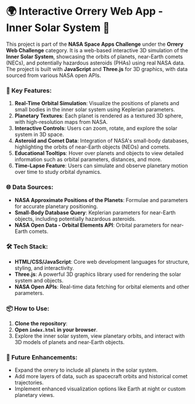 # 🌍 Interactive Orrery Web App - Inner Solar System 🌌

This project is part of the **NASA Space Apps Challenge** under the **Orrery Web Challenge** category. It is a web-based interactive 3D simulation of the **Inner Solar System**, showcasing the orbits of planets, near-Earth comets (NECs), and potentially hazardous asteroids (PHAs) using real NASA data. The project is built with **JavaScript** and **Three.js** for 3D graphics, with data sourced from various NASA open APIs.

### 🚀 Key Features:
1. **Real-Time Orbital Simulation**: Visualize the positions of planets and small bodies in the inner solar system using Keplerian parameters.
2. **Planetary Textures**: Each planet is rendered as a textured 3D sphere, with high-resolution maps from NASA.
3. **Interactive Controls**: Users can zoom, rotate, and explore the solar system in 3D space.
4. **Asteroid and Comet Data**: Integration of NASA's small-body databases, highlighting the orbits of near-Earth objects (NEOs) and comets.
5. **Educational Tooltips**: Hover over planets and objects to view detailed information such as orbital parameters, distances, and more.
6. **Time-Lapse Feature**: Users can simulate and observe planetary motion over time to study orbital dynamics.

### 🌐 Data Sources:
- **NASA Approximate Positions of the Planets**: Formulae and parameters for accurate planetary positioning.
- **Small-Body Database Query**: Keplerian parameters for near-Earth objects, including potentially hazardous asteroids.
- **NASA Open Data - Orbital Elements API**: Orbital parameters for near-Earth comets.

### 🛠️ Tech Stack:
- **HTML/CSS/JavaScript**: Core web development languages for structure, styling, and interactivity.
- **Three.js**: A powerful 3D graphics library used for rendering the solar system and objects.
- **NASA Open APIs**: Real-time data fetching for orbital elements and other parameters.

### 📦 How to Use:
1. **Clone the repository**:
2. **Open `index.html` in your browser**.
3. Explore the inner solar system, view planetary orbits, and interact with 3D models of planets and near-Earth objects.

### 🚧 Future Enhancements:
- Expand the orrery to include all planets in the solar system.
- Add more layers of data, such as spacecraft orbits and historical comet trajectories.
- Implement enhanced visualization options like Earth at night or custom planetary views.
